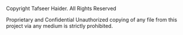 Copyright Tafseer Haider. All Rights Reserved

Proprietary and Confidential
Unauthorized copying of any file from this project via any medium is strictly prohibited.
